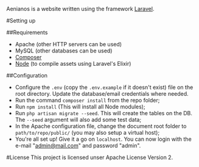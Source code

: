 Aenianos is a website written using the framework [Laravel](http://laravel.com/).

#Setting up

##Requirements

- Apache (other HTTP servers can be used)
- MySQL (other databases can be used)
- [Composer](https://getcomposer.org/download/)
- [Node](https://nodejs.org) (to compile assets using Laravel's Elixir)

##Configuration
- Configure the `.env` (copy the `.env.example` if it doesn't exist) file on the root directory. Update the database/email credentials where needed.
- Run the command `composer install` from the repo folder;
- Run `npm install` (This will install all Node modules);
- Run `php artisan migrate --seed`. This will create the tables on the DB. The `--seed` argument will also add some test data;
- In the Apache configuration file, change the document root folder to `path/to/repo/public/` (you may also setup a virtual host);
- You're all set up! Give it a go on `localhost`. You can now login with the e-mail "admin@mail.com" and password "admin".

#License
This project is licensed unser Apache License Version 2.

